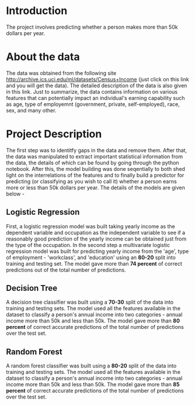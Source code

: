 # Introduction
The project involves predicting whether a person makes more than 50k dollars per year.

# About the data
The data was obtained from the following site http://archive.ics.uci.edu/ml/datasets/Census+Income (just click on this link and you will get the data). The detailed description of the data is also given in this link. Just to summarize, the data contains information on various features that can potentially impact an individual's earning capability such as age, type of employemnt (government, private, self-employed), race, sex, and many other.

# Project Description
The first step was to identitfy gaps in the data and remove them. After that, the data was manipulated to extract important statistical information from the data, the details of which can be found by going through the python notebook. After this, the model building was done seqentially to both shed light on the interrelations of the features and to finally build a predictor for predicting (or classifying as you wish to call it) whether a person earns more or less than 50k dollars per year. The details of the models are given below - 
## Logistic Regression
First, a logistic regression model was built taking yearly income as the dependent variable and occupation as the independent variable to see if a reasonably good prediction of the yearly income can be obtained just from the type of the occupation. In the second step a multivariate logistic regression model was built for predicting yearly income from the 'age', type of employment - 'workclass', and 'education' using an **80-20** split into training and testing set. The model gave more than **74 percent** of correct predictions out of the total number of predictions. 
## Decision Tree
A decision tree classifier was built using a **70-30** split of the data into training and testing sets. The model used all the features available in the dataset to classify a person's annual income into two categories - annual income more than 50k and less than 50k. The model gave more than **80 percent** of correct accurate predictions of the total number of predictions over the test set.
## Random Forest 
A random forest classifier was built using a **80-20** split of the data into training and testing sets. The model used all the features available in the dataset to classify a person's annual income into two categories - annual income more than 50k and less than 50k. The model gave more than **85 percent** of correct accurate predictions of the total number of predictions over the test set.
